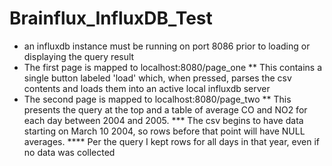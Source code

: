 # Brainflux_InfluxDB_Test

* an influxdb instance must be running on port 8086 prior to loading or displaying the query result
* The first page is mapped to localhost:8080/page_one
** This contains a single button labeled 'load' which, when pressed, parses the csv contents and loads them into an active local influxdb server
* The second page is mapped to localhost:8080/page_two
** This presents the query at the top and a table of average CO and NO2 for each day between 2004 and 2005. 
*** The csv begins to have data starting on March 10 2004, so rows before that point will have NULL averages.
**** Per the query I kept rows for all days in that year, even if no data was collected 
